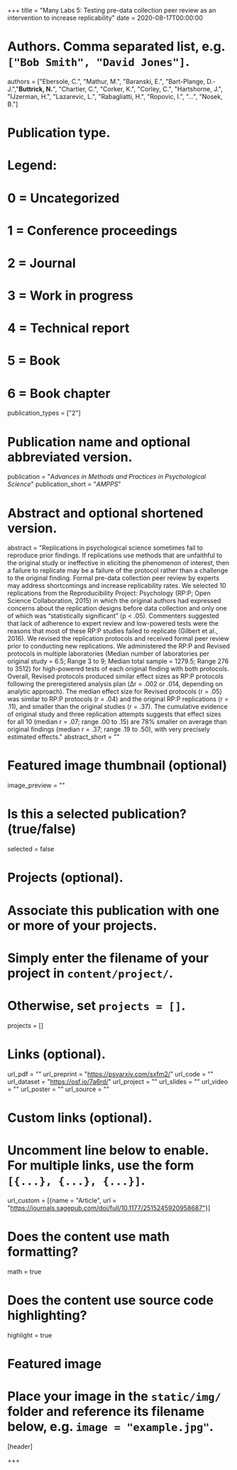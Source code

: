 +++
title = "Many Labs 5: Testing pre-data collection peer review as an intervention to increase replicability"
date = 2020-08-17T00:00:00

# Authors. Comma separated list, e.g. `["Bob Smith", "David Jones"]`.
authors = ["Ebersole, C.", "Mathur, M.", "Baranski, E.", "Bart-Plange, D.-J.","**Buttrick, N.**", "Chartier, C.", "Corker, K.", "Corley, C.", "Hartshorne, J.", "IJzerman, H.", "Lazarevic, L.", "Rabagliatti, H.", "Ropovic, I.", "...", "Nosek, B."]

# Publication type.
# Legend:
# 0 = Uncategorized
# 1 = Conference proceedings
# 2 = Journal
# 3 = Work in progress
# 4 = Technical report
# 5 = Book
# 6 = Book chapter
publication_types = ["2"]

# Publication name and optional abbreviated version.
publication = "*Advances in Methods and Practices in Psychological Science*"
publication_short = "*AMPPS*"

# Abstract and optional shortened version.
abstract = "Replications in psychological science sometimes fail to reproduce prior findings. If replications use methods that are unfaithful to the original study or ineffective in eliciting the phenomenon of interest, then a failure to replicate may be a failure of the protocol rather than a challenge to the original finding. Formal pre-data collection peer review by experts may address shortcomings and increase replicability rates. We selected 10 replications from the Reproducibility Project: Psychology (RP:P; Open Science Collaboration, 2015) in which the original authors had expressed concerns about the replication designs before data collection and only one of which was “statistically significant” (p < .05). Commenters suggested that lack of adherence to expert review and low-powered tests were the reasons that most of these RP:P studies failed to replicate (Gilbert et al., 2016). We revised the replication protocols and received formal peer review prior to conducting new replications. We administered the RP:P and Revised protocols in multiple laboratories (Median number of laboratories per original study = 6.5; Range 3 to 9; Median total sample = 1279.5; Range 276 to 3512) for high-powered tests of each original finding with both protocols. Overall, Revised protocols produced similar effect sizes as RP:P protocols following the preregistered analysis plan (Δr = .002 or .014, depending on analytic approach). The median effect size for Revised protocols (r = .05) was similar to RP:P protocols (r = .04) and the original RP:P replications (r = .11), and smaller than the original studies (r = .37). The cumulative evidence of original study and three replication attempts suggests that effect sizes for all 10 (median r = .07; range .00 to .15) are 78% smaller on average than original findings (median r = .37; range .19 to .50), with very precisely estimated effects."
abstract_short = ""

# Featured image thumbnail (optional)
image_preview = ""

# Is this a selected publication? (true/false)
selected = false

# Projects (optional).
#   Associate this publication with one or more of your projects.
#   Simply enter the filename of your project in `content/project/`.
#   Otherwise, set `projects = []`.
projects = []

# Links (optional).
url_pdf = ""
url_preprint = "https://psyarxiv.com/sxfm2/"
url_code = ""
url_dataset = "https://osf.io/7a6rd/"
url_project = ""
url_slides = ""
url_video = ""
url_poster = ""
url_source = ""

# Custom links (optional).
#   Uncomment line below to enable. For multiple links, use the form `[{...}, {...}, {...}]`.
url_custom = [{name = "Article", url = "https://journals.sagepub.com/doi/full/10.1177/2515245920958687"}]

# Does the content use math formatting?
math = true

# Does the content use source code highlighting?
highlight = true

# Featured image
# Place your image in the `static/img/` folder and reference its filename below, e.g. `image = "example.jpg"`.
[header]

+++


